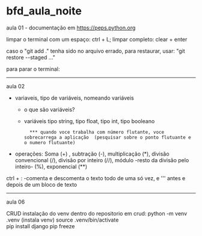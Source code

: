 # bfd_aula_noite
aula 01 - documentação em https://peps.python.org

limpar o terminal com um espaço: ctrl + L; limpar completo: clear + enter

caso o "git add ." tenha sido no arquivo errado, para restaurar, usar: "git restore --staged <file>..."

para parar o terminal: 

----------------------------------------------------------------------------------------------------

aula 02

- variaveis, tipo de variáveis, nomeando variáveis
    - o que são variáveis?

    - variáveis tipo string, tipo float, tipo int, tipo booleano

            *** quando voce trabalha com número flutante, voce sobrecarrega a aplicação  (pesquisar sobre o ponto flutuante e o numero flutuante)

- operações: Soma (+) , subtração (-), multiplicação (*), divisão convencional (/), divisão por inteiro (//), módulo -resto da divisão pelo inteiro- (%), exponencial (**)

ctrl + : -comenta e descomenta o texto todo de uma só vez, e ''' antes e depois de um bloco de texto 

----------------------------------------------------------------------------------------------------

aula 06

CRUD
instalação do venv dentro do repositorio
em crud: python -m venv .venv  (instala venv)
source .venv/bin/activate   
pip install django 
pip freeze
